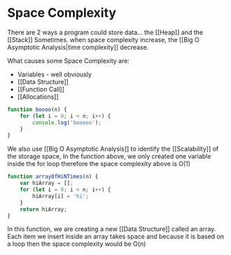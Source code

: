 # Space Complexity
There are 2 ways a program could store data... the [[Heap]] and the [[Stack]]
Sometimes. when space complexity increase, the [[Big O Asymptotic Analysis|time complexity]] decrease. 

What causes some Space Complexity are:
- Variables - well obviously
- [[Data Structure]]
- [[Function Call]]
- [[Allocations]]


```js
function boooo(n) {
    for (let i = 0; i < n; i++) {
        console.log('booooo');
    }
}
```

We also use [[Big O Asymptotic Analysis]] to identify the [[Scalability]] of the storage space,  In the function above, we only created one variable inside the for loop therefore the space complexity above is O(1)

```js
function arrayOfHiNTimes(n) {
    var hiArray = [];
    for (let i = 0; i < n; i++) {
        hiArray[i] = 'hi';
    }
    return hiArray;
}
```

In this function, we are creating a new [[Data Structure]] called an array. Each item we insert inside an array takes space and because it is based on a loop then the space complexity would be O(n)




